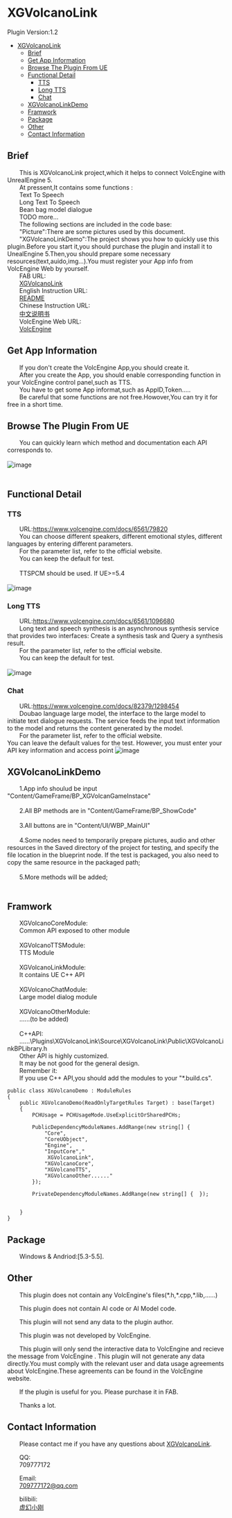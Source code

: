 # XGVolcanoLink  
Plugin Version:1.2</br>
- [XGVolcanoLink](#xgvolcanolink)
	- [Brief](#brief)
	- [Get App Information](#get-app-information)
	- [Browse The Plugin From UE](#browse-the-plugin-from-ue)
	- [Functional Detail](#functional-detail)
		- [TTS](#tts)
		- [Long TTS](#long-tts)
		- [Chat](#chat)
	- [XGVolcanoLinkDemo](#xgvolcanolinkdemo)
	- [Framwork](#framwork)
	- [Package](#package)
	- [Other](#other)
	- [Contact Information](#contact-information)

## Brief  

&emsp;&emsp;This is XGVolcanoLink project,which it helps to connect VolcEngine with UnrealEngine 5.</br>
&emsp;&emsp;At pressent,It contains some functions :</br>
&emsp;&emsp;Text To Speech</br>
&emsp;&emsp;Long Text To Speech</br>
&emsp;&emsp;Bean bag model dialogue</br>
&emsp;&emsp;TODO more...</br>
&emsp;&emsp;The following sections are included in the code base:</br>
&emsp;&emsp;"Picture":There are some pictures used by this document.</br>
&emsp;&emsp;"XGVolcanoLinkDemo":The project shows you how to quickly use this plugin.Before you start it,you should purchase the plugin and install it to UnealEngine 5.Then,you should prepare some necessary resources(text,auido,img...).You must register your App info from VolcEngine Web by yourself.</br>
&emsp;&emsp;FAB URL:</br>
&emsp;&emsp;[XGVolcanoLink](https://www.fab.com/zh-cn/listings/eac3657b-62b6-422b-84f0-7e3c08504d94)</br>
&emsp;&emsp;English Instruction URL:</br>
&emsp;&emsp;[README](./README.md)</br>
&emsp;&emsp;Chinese Instruction URL:</br>
&emsp;&emsp;[中文说明书](./README_CN.md)</br>
&emsp;&emsp;VolcEngine Web URL:</br>
&emsp;&emsp;[VolcEngine](https://www.volcengine.com/)</br>
## Get App Information</br>
&emsp;&emsp;If you don't create the VolcEngine App,you should create it.</br>
&emsp;&emsp;After you create the App, you should enable corresponding function in your VolcEngine control panel,such as TTS.</br>
&emsp;&emsp;You have to get some App informat,such as AppID,Token.....</br>
&emsp;&emsp;Be careful that some functions are not free.Howover,You can try it for free in a short time.</br>
## Browse The Plugin From UE
&emsp;&emsp;You can quickly learn which method and documentation each API corresponds to.</br>
<br>
![image](Picture/P_PluginSettings.png)  
<br>  

## Functional Detail
### TTS  
&emsp;&emsp;URL:https://www.volcengine.com/docs/6561/79820<br>
&emsp;&emsp;You can choose different speakers, different emotional styles, different languages by entering different parameters.<br>
&emsp;&emsp;For the parameter list, refer to the official website.<br>
&emsp;&emsp;You can keep the default for test.<br><br>
&emsp;&emsp;TTSPCM should be used. If UE>=5.4<br><br>
![image](Picture/Product/G_Code_TTS.png)  

### Long TTS
&emsp;&emsp;URL:https://www.volcengine.com/docs/6561/1096680<br>
&emsp;&emsp;Long text and speech synthesis is an asynchronous synthesis service that provides two interfaces: Create a synthesis task and Query a synthesis result.<br>
&emsp;&emsp;For the parameter list, refer to the official website.<br>
&emsp;&emsp;You can keep the default for test.<br><br>
![image](Picture/Product/G_Code_LTTS.png)  

### Chat
&emsp;&emsp;URL:https://www.volcengine.com/docs/82379/1298454<br>
&emsp;&emsp;Doubao language large model, the interface to the large model to initiate text dialogue requests. The service feeds the input text information to the model and returns the content generated by the model.<br>
&emsp;&emsp;For the parameter list, refer to the official website.<br>
You can leave the default values for the test. However, you must enter your API key information and access point
![image](Picture/Product/G_Code_Doubao_Chat.png) 

## XGVolcanoLinkDemo

&emsp;&emsp;1.App info shoulud be input "Content/GameFrame/BP_XGVolcanGameInstace"<br><br>
&emsp;&emsp;2.All BP methods are in "Content/GameFrame/BP_ShowCode"<br><br>
&emsp;&emsp;3.All buttons are in "Content/UI/WBP_MainUI"<br><br>
&emsp;&emsp;4.Some nodes need to temporarily prepare pictures, audio and other resources in the Saved directory of the project for testing, and specify the file location in the blueprint node. If the test is packaged, you also need to copy the same resource in the packaged path;<br><br>
&emsp;&emsp;5.More methods will be added;<br><br>
## Framwork  
&emsp;&emsp;XGVolcanoCoreModule:<br> 
&emsp;&emsp;Common API exposed to other module<br><br> 
&emsp;&emsp;XGVolcanoTTSModule:<br>
&emsp;&emsp;TTS Module<br><br> 
&emsp;&emsp;XGVolcanoLinkModule:<br>
&emsp;&emsp;It contains UE C++ API<br><br> 
&emsp;&emsp;XGVolcanoChatModule:<br>
&emsp;&emsp;Large model dialog module<br><br> 
&emsp;&emsp;XGVolcanoOtherModule:<br>
&emsp;&emsp;......(to be added)<br><br>
&emsp;&emsp;C++API:<br>
&emsp;&emsp;......\Plugins\XGVolcanoLink\Source\XGVolcanoLink\Public\XGVolcanoLinkBPLibrary.h<br>
&emsp;&emsp;Other API is highly customized.<br>
&emsp;&emsp;It may be not good for the general design.<br>
&emsp;&emsp;Remember it:<br>
&emsp;&emsp;If you use C++ API,you should add the modules to your "*.build.cs".<br>
```
public class XGVolcanoDemo : ModuleRules
{
	public XGVolcanoDemo(ReadOnlyTargetRules Target) : base(Target)
	{
		PCHUsage = PCHUsageMode.UseExplicitOrSharedPCHs;
	
		PublicDependencyModuleNames.AddRange(new string[] { 
			"Core", 
			"CoreUObject", 
			"Engine", 
			"InputCore","
			 XGVolcanoLink",
			"XGVolcanoCore",
			"XGVolcanoTTS",
			"XGVolcanoOther......"
        });

		PrivateDependencyModuleNames.AddRange(new string[] {  });


	}
}

```

## Package
&emsp;&emsp;Windows & Andriod:[5.3-5.5].<br>
## Other
&emsp;&emsp;This plugin does not contain any VolcEngine's files(\*.h,\*.cpp,\*.lib,......)

&emsp;&emsp;This plugin does not contain AI code or AI Model code.

&emsp;&emsp;This plugin will not send any data to the plugin author.

&emsp;&emsp;This plugin was not developed by VolcEngine.

&emsp;&emsp;This plugin will only send the interactive data to VolcEngine and recieve the message from VolcEngine . This plugin will not generate any data directly.You must comply with the relevant user and data usage agreements about VolcEngine.These agreements can be found in the VolcEngine website.  

&emsp;&emsp;If the plugin is useful for you. Please purchase it in FAB.

&emsp;&emsp;Thanks a lot.

## Contact Information    

&emsp;&emsp;Please contact me if you have any questions about [XGVolcanoLink](https://www.fab.com/zh-cn/listings/eac3657b-62b6-422b-84f0-7e3c08504d94).<br>

&emsp;&emsp;QQ:<br>
&emsp;&emsp;709777172<br>

&emsp;&emsp;Email:<br>
&emsp;&emsp;709777172@qq.com<br>

&emsp;&emsp;bilibili:<br>
&emsp;&emsp;[虚幻小刚](https://space.bilibili.com/8383085)<br>



